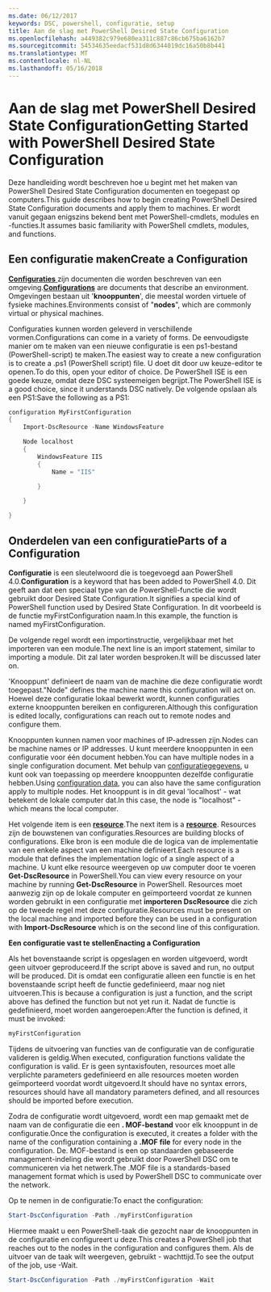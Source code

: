 ```yaml
---
ms.date: 06/12/2017
keywords: DSC, powershell, configuratie, setup
title: Aan de slag met PowerShell Desired State Configuration
ms.openlocfilehash: a449382c979e680ea311c887c86cb675ba6162b7
ms.sourcegitcommit: 54534635eedacf531d8d6344019dc16a50b8b441
ms.translationtype: MT
ms.contentlocale: nl-NL
ms.lasthandoff: 05/16/2018
---
```

# <a name="getting-started-with-powershell-desired-state-configuration"></a><span data-ttu-id="d8272-103">Aan de slag met PowerShell Desired State Configuration</span><span class="sxs-lookup"><span data-stu-id="d8272-103">Getting Started with PowerShell Desired State Configuration</span></span> #

<span data-ttu-id="d8272-104">Deze handleiding wordt beschreven hoe u begint met het maken van PowerShell Desired State Configuration documenten en toegepast op computers.</span><span class="sxs-lookup"><span data-stu-id="d8272-104">This guide describes how to begin creating PowerShell Desired State Configuration documents and apply them to machines.</span></span> <span data-ttu-id="d8272-105">Er wordt vanuit gegaan enigszins bekend bent met PowerShell-cmdlets, modules en -functies.</span><span class="sxs-lookup"><span data-stu-id="d8272-105">It assumes basic familiarity with PowerShell cmdlets, modules, and functions.</span></span>


## <a name="create-a-configuration"></a><span data-ttu-id="d8272-106">Een configuratie maken</span><span class="sxs-lookup"><span data-stu-id="d8272-106">Create a Configuration</span></span> ##

<span data-ttu-id="d8272-107">[**Configuraties** ](https://msdn.microsoft.com/powershell/dsc/configurations) zijn documenten die worden beschreven van een omgeving.</span><span class="sxs-lookup"><span data-stu-id="d8272-107">[**Configurations**](https://msdn.microsoft.com/powershell/dsc/configurations) are documents that describe an environment.</span></span> <span data-ttu-id="d8272-108">Omgevingen bestaan uit '**knooppunten**', die meestal worden virtuele of fysieke machines.</span><span class="sxs-lookup"><span data-stu-id="d8272-108">Environments consist of "**nodes**", which are commonly virtual or physical machines.</span></span>

<span data-ttu-id="d8272-109">Configuraties kunnen worden geleverd in verschillende vormen.</span><span class="sxs-lookup"><span data-stu-id="d8272-109">Configurations can come in a variety of forms.</span></span> <span data-ttu-id="d8272-110">De eenvoudigste manier om te maken van een nieuwe configuratie is een ps1-bestand (PowerShell-script) te maken.</span><span class="sxs-lookup"><span data-stu-id="d8272-110">The easiest way to create a new configuration is to create a .ps1 (PowerShell script) file.</span></span> <span data-ttu-id="d8272-111">U doet dit door uw keuze-editor te openen.</span><span class="sxs-lookup"><span data-stu-id="d8272-111">To do this, open your editor of choice.</span></span> <span data-ttu-id="d8272-112">De PowerShell ISE is een goede keuze, omdat deze DSC systeemeigen begrijpt.</span><span class="sxs-lookup"><span data-stu-id="d8272-112">The PowerShell ISE is a good choice, since it understands DSC natively.</span></span> <span data-ttu-id="d8272-113">De volgende opslaan als een PS1:</span><span class="sxs-lookup"><span data-stu-id="d8272-113">Save the following as a PS1:</span></span>

```powershell
configuration MyFirstConfiguration
{
    Import-DscResource -Name WindowsFeature

    Node localhost
    {
        WindowsFeature IIS
        {
            Name = "IIS"

        }

    }

}
```
## <a name="parts-of-a-configuration"></a><span data-ttu-id="d8272-114">Onderdelen van een configuratie</span><span class="sxs-lookup"><span data-stu-id="d8272-114">Parts of a Configuration</span></span> ##
<span data-ttu-id="d8272-115">**Configuratie** is een sleutelwoord die is toegevoegd aan PowerShell 4.0.</span><span class="sxs-lookup"><span data-stu-id="d8272-115">**Configuration** is a keyword that has been added to PowerShell 4.0.</span></span> <span data-ttu-id="d8272-116">Dit geeft aan dat een speciaal type van de PowerShell-functie die wordt gebruikt door Desired State Configuration.</span><span class="sxs-lookup"><span data-stu-id="d8272-116">It signifies a special kind of PowerShell function used by Desired State Configuration.</span></span> <span data-ttu-id="d8272-117">In dit voorbeeld is de functie myFirstConfiguration naam.</span><span class="sxs-lookup"><span data-stu-id="d8272-117">In this example, the function is named myFirstConfiguration.</span></span>

<span data-ttu-id="d8272-118">De volgende regel wordt een importinstructie, vergelijkbaar met het importeren van een module.</span><span class="sxs-lookup"><span data-stu-id="d8272-118">The next line is an import statement, similar to importing a module.</span></span> <span data-ttu-id="d8272-119">Dit zal later worden besproken.</span><span class="sxs-lookup"><span data-stu-id="d8272-119">It will be discussed later on.</span></span>

<span data-ttu-id="d8272-120">'Knooppunt' definieert de naam van de machine die deze configuratie wordt toegepast.</span><span class="sxs-lookup"><span data-stu-id="d8272-120">"Node" defines the machine name this configuration will act on.</span></span> <span data-ttu-id="d8272-121">Hoewel deze configuratie lokaal bewerkt wordt, kunnen configuraties externe knooppunten bereiken en configureren.</span><span class="sxs-lookup"><span data-stu-id="d8272-121">Although this configuration is edited locally, configurations can reach out to remote nodes and configure them.</span></span>

<span data-ttu-id="d8272-122">Knooppunten kunnen namen voor machines of IP-adressen zijn.</span><span class="sxs-lookup"><span data-stu-id="d8272-122">Nodes can be machine names or IP addresses.</span></span> <span data-ttu-id="d8272-123">U kunt meerdere knooppunten in een configuratie voor één document hebben.</span><span class="sxs-lookup"><span data-stu-id="d8272-123">You can have multiple nodes in a single configuration document.</span></span> <span data-ttu-id="d8272-124">Met behulp van [configuratiegegevens](https://msdn.microsoft.com/powershell/dsc/configdata), u kunt ook van toepassing op meerdere knooppunten dezelfde configuratie hebben.</span><span class="sxs-lookup"><span data-stu-id="d8272-124">Using [configuration data](https://msdn.microsoft.com/powershell/dsc/configdata), you can also have the same configuration apply to multiple nodes.</span></span> <span data-ttu-id="d8272-125">Het knooppunt is in dit geval 'localhost' - wat betekent de lokale computer dat.</span><span class="sxs-lookup"><span data-stu-id="d8272-125">In this case, the node is "localhost" - which means the local computer.</span></span>

<span data-ttu-id="d8272-126">Het volgende item is een [ **resource**](https://msdn.microsoft.com/powershell/dsc/resources).</span><span class="sxs-lookup"><span data-stu-id="d8272-126">The next item is a [**resource**](https://msdn.microsoft.com/powershell/dsc/resources).</span></span> <span data-ttu-id="d8272-127">Resources zijn de bouwstenen van configuraties.</span><span class="sxs-lookup"><span data-stu-id="d8272-127">Resources are building blocks of configurations.</span></span> <span data-ttu-id="d8272-128">Elke bron is een module die de logica van de implementatie van een enkele aspect van een machine definieert.</span><span class="sxs-lookup"><span data-stu-id="d8272-128">Each resource is a module that defines the implementation logic of a single aspect of a machine.</span></span> <span data-ttu-id="d8272-129">U kunt elke resource weergeven op uw computer door te voeren **Get-DscResource** in PowerShell.</span><span class="sxs-lookup"><span data-stu-id="d8272-129">You can view every resource on your machine by running **Get-DscResource** in PowerShell.</span></span> <span data-ttu-id="d8272-130">Resources moet aanwezig zijn op de lokale computer en geïmporteerd voordat ze kunnen worden gebruikt in een configuratie met **importeren DscResource** die zich op de tweede regel met deze configuratie.</span><span class="sxs-lookup"><span data-stu-id="d8272-130">Resources must be present on the local machine and imported before they can be used in a configuration with **Import-DscResource** which is on the second line of this configuration.</span></span>

<span data-ttu-id="d8272-131">**Een configuratie vast te stellen**</span><span class="sxs-lookup"><span data-stu-id="d8272-131">**Enacting a Configuration**</span></span>

<span data-ttu-id="d8272-132">Als het bovenstaande script is opgeslagen en worden uitgevoerd, wordt geen uitvoer geproduceerd.</span><span class="sxs-lookup"><span data-stu-id="d8272-132">If the script above is saved and run, no output will be produced.</span></span> <span data-ttu-id="d8272-133">Dit is omdat een configuratie alleen een functie is en het bovenstaande script heeft de functie gedefinieerd, maar nog niet uitvoeren.</span><span class="sxs-lookup"><span data-stu-id="d8272-133">This is because a configuration is just a function, and the script above has defined the function but not yet run it.</span></span> <span data-ttu-id="d8272-134">Nadat de functie is gedefinieerd, moet worden aangeroepen:</span><span class="sxs-lookup"><span data-stu-id="d8272-134">After the function is defined, it must be invoked:</span></span>
```powershell
myFirstConfiguration
```

<span data-ttu-id="d8272-135">Tijdens de uitvoering van functies van de configuratie van de configuratie valideren is geldig.</span><span class="sxs-lookup"><span data-stu-id="d8272-135">When executed, configuration functions validate the configuration is valid.</span></span> <span data-ttu-id="d8272-136">Er is geen syntaxisfouten, resources moet alle verplichte parameters gedefinieerd en alle resources moeten worden geïmporteerd voordat wordt uitgevoerd.</span><span class="sxs-lookup"><span data-stu-id="d8272-136">It should have no syntax errors, resources should have all mandatory parameters defined, and all resources should be imported before execution.</span></span>

<span data-ttu-id="d8272-137">Zodra de configuratie wordt uitgevoerd, wordt een map gemaakt met de naam van de configuratie die een **. MOF-bestand** voor elk knooppunt in de configuratie.</span><span class="sxs-lookup"><span data-stu-id="d8272-137">Once the configuration is executed, it creates a folder with the name of the configuration containing a **.MOF file** for every node in the configuration.</span></span> <span data-ttu-id="d8272-138">De. MOF-bestand is een op standaarden gebaseerde management-indeling die wordt gebruikt door PowerShell DSC om te communiceren via het netwerk.</span><span class="sxs-lookup"><span data-stu-id="d8272-138">The .MOF file is a standards-based management format which is used by PowerShell DSC to communicate over the network.</span></span>

<span data-ttu-id="d8272-139">Op te nemen in de configuratie:</span><span class="sxs-lookup"><span data-stu-id="d8272-139">To enact the configuration:</span></span>
```powershell
Start-DscConfiguration -Path ./myFirstConfiguration
```
<span data-ttu-id="d8272-140">Hiermee maakt u een PowerShell-taak die gezocht naar de knooppunten in de configuratie en configureert u deze.</span><span class="sxs-lookup"><span data-stu-id="d8272-140">This creates a PowerShell job that reaches out to the nodes in the configuration and configures them.</span></span> <span data-ttu-id="d8272-141">Als de uitvoer van de taak wilt weergeven, gebruikt - wachttijd.</span><span class="sxs-lookup"><span data-stu-id="d8272-141">To see the output of the job, use -Wait.</span></span>
```powershell
Start-DscConfiguration -Path ./myFirstConfiguration -Wait
```